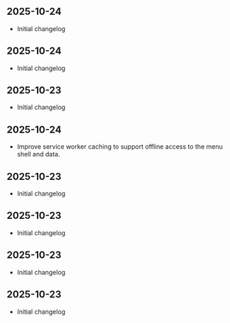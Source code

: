 ## 2025-10-24
- Initial changelog

## 2025-10-24
- Initial changelog

## 2025-10-23
- Initial changelog

## 2025-10-24
- Improve service worker caching to support offline access to the menu shell and data.

## 2025-10-23
- Initial changelog

## 2025-10-23
- Initial changelog

## 2025-10-23
- Initial changelog

## 2025-10-23
- Initial changelog

